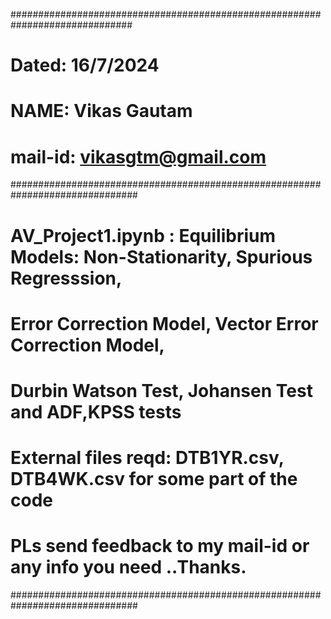 ##############################################################################
# 
# Dated: 16/7/2024
# NAME: Vikas Gautam
# mail-id: vikasgtm@gmail.com
###############################################################################
# AV_Project1.ipynb : Equilibrium Models: Non-Stationarity, Spurious Regresssion,
# Error Correction Model, Vector Error Correction Model,
# Durbin Watson Test, Johansen Test and ADF,KPSS tests
# External files reqd: DTB1YR.csv, DTB4WK.csv for some part of the code 
# PLs send feedback to my mail-id or any info you need ..Thanks.
###############################################################################
